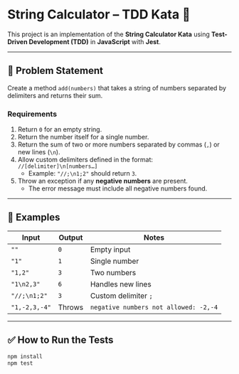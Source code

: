 # String Calculator – TDD Kata 🧪

This project is an implementation of the **String Calculator Kata** using **Test-Driven Development (TDD)** in **JavaScript** with **Jest**.

---

## 📌 Problem Statement

Create a method `add(numbers)` that takes a string of numbers separated by delimiters and returns their sum.

### Requirements

1. Return `0` for an empty string.
2. Return the number itself for a single number.
3. Return the sum of two or more numbers separated by commas (`,`) or new lines (`\n`).
4. Allow custom delimiters defined in the format: `//[delimiter]\n[numbers…]`  
   - Example: `"//;\n1;2"` should return `3`.
5. Throw an exception if any **negative numbers** are present.
   - The error message must include all negative numbers found.

---

## 🧪 Examples

| Input            | Output | Notes                                |
|------------------|--------|--------------------------------------|
| `""`             | `0`    | Empty input                          |
| `"1"`            | `1`    | Single number                        |
| `"1,2"`          | `3`    | Two numbers                          |
| `"1\n2,3"`       | `6`    | Handles new lines                    |
| `"//;\n1;2"`     | `3`    | Custom delimiter `;`                 |
| `"1,-2,3,-4"`    | Throws | `negative numbers not allowed: -2,-4` |

---

## ✅ How to Run the Tests

```bash
npm install
npm test

